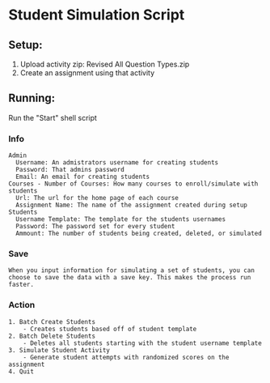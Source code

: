 # Student Simulation Script

## Setup: 
1. Upload activity zip: Revised All Question Types.zip
2. Create an assignment using that activity

## Running:

Run the "Start" shell script

### Info
	Admin
	  Username: An admistrators username for creating students
	  Password: That admins password
	  Email: An email for creating students
	Courses - Number of Courses: How many courses to enroll/simulate with students
	  Url: The url for the home page of each course
	  Assignment Name: The name of the assignment created during setup
	Students
	  Username Template: The template for the students usernames
	  Password: The password set for every student
	  Ammount: The number of students being created, deleted, or simulated

### Save
	When you input information for simulating a set of students, you can choose to save the data with a save key. This makes the process run faster.

### Action
	1. Batch Create Students
		- Creates students based off of student template
	2. Batch Delete Students
		- Deletes all students starting with the student username template
	3. Simulate Student Activity
		- Generate student attempts with randomized scores on the assignment
	4. Quit
 
